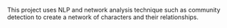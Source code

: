 This project uses NLP and network analysis technique such as community detection to create a network of characters and their relationships.   
